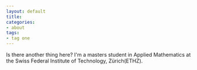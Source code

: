 ```yaml
---
layout: default
title: 
categories:
- about
tags:
- tag one
---
```


Is there another thing here?
I'm a masters student in Applied Mathematics at the Swiss Federal Institute of Technology, Zürich(ETHZ).
